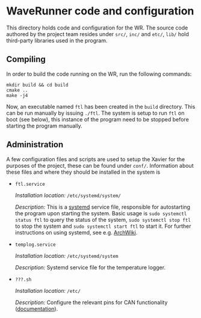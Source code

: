 # WaveRunner code and configuration

This directory holds code and configuration for the WR. The source code authored by the project team resides under `src/`, `inc/` and `etc/`,
`lib/` hold third-party libraries used in the program. 

## Compiling

In order to build the code running on the WR, run the following commands:

```
mkdir build && cd build
cmake ..
make -j4
```

Now, an executable named `ftl` has been created in the `build` directory. This can be run manually by issuing `./ftl`.
The system is setup to run `ftl` on boot (see below), this instance of the program need to be stopped before starting the program
manually.

## Administration

A few configuration files and scripts are used to setup the Xavier for the purposes of the project, these can be found under
`conf/`. Information about these files and where they should be installed in the system is 

- `ftl.service`
  
  *Installation location:* `/etc/systemd/system/`
  
  *Description:* This is a [systemd](https://www.freedesktop.org/wiki/Software/systemd/) service file, responsible for autostarting
  the program upon starting the system. Basic usage is `sudo systemctl status ftl` to query the status of the system, 
  `sudo systemctl stop ftl` to stop the system and `sudo systemctl start ftl` to start it.
  For further instructions on using systemd, see e.g. [ArchWiki](https://wiki.archlinux.org/index.php/Systemd).
  
- `templog.service`

  *Installation location:* `/etc/systemd/system`
  
  *Description:* Systemd service file for the temperature logger.
  
- `???.sh`

  *Installation location:* `/etc/`
  
  *Description:* Configure the relevant pins for CAN functionality ([documentation](https://github.com/hmxf/can_xavier)).
